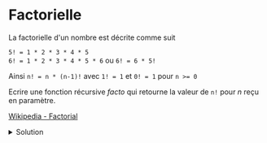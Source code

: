 # Factorielle

La factorielle d'un nombre est décrite comme suit

`5! = 1 * 2 * 3 * 4 * 5`<br>
`6! = 1 * 2 * 3 * 4 * 5 * 6` ou `6! = 6 * 5!`<br>

Ainsi `n! = n * (n-1)!` avec `1! = 1` et `0! = 1` pour `n >= 0`

Ecrire une fonction récursive *facto* qui retourne la valeur de `n!` pour *n* reçu en paramètre.

[Wikipedia - Factorial](https://en.wikipedia.org/wiki/Factorial)

<details>
<summary>Solution</summary>

~~~cpp
int facto(int n) {

   // cas trivial
   if (n == 0)
      return 1;

   // appel récursif
   return n * facto( n - 1 );
}
~~~

</details>
